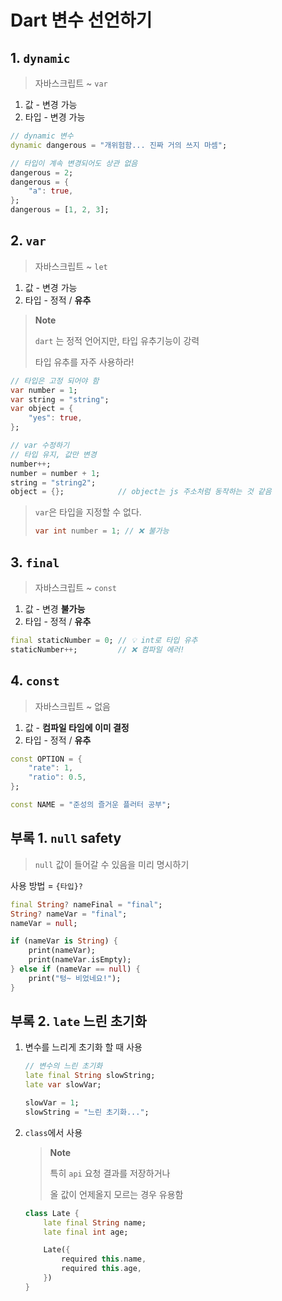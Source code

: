 # Dart 변수 선언하기

## 1. `dynamic`

> 자바스크립트 ~ `var`

1. 값 - 변경 가능
2. 타입 - 변경 가능

```dart
// dynamic 변수
dynamic dangerous = "개위험함... 진짜 거의 쓰지 마셈";

// 타입이 계속 변경되어도 상관 없음
dangerous = 2;
dangerous = {
    "a": true,
};
dangerous = [1, 2, 3];
```

## 2. `var`

> 자바스크립트 ~ `let`

1. 값 - 변경 가능
2. 타입 - 정적 / **유추**

> **Note**
>
> `dart` 는 정적 언어지만, 타입 유추기능이 강력
>
> 타입 유추를 자주 사용하라!

```dart
// 타입은 고정 되어야 함
var number = 1;
var string = "string";
var object = {
    "yes": true,
};

// var 수정하기
// 타입 유지, 값만 변경
number++;
number = number + 1;
string = "string2";
object = {};            // object는 js 주소처럼 동작하는 것 같음
```

> `var`은 타입을 지정할 수 없다.
>
> ```dart
> var int number = 1; // ❌ 불가능
> ```

## 3. `final`

> 자바스크립트 ~ `const`

1. 값 - 변경 **불가능**
2. 타입 - 정적 / **유추**

```dart
final staticNumber = 0; // 💡 int로 타입 유추
staticNumber++;         // ❌ 컴파일 에러!
```

## 4. `const`

> 자바스크립트 ~ 없음

1. 값 - **컴파일 타임에 이미 결정**
2. 타입 - 정적 / **유추**

```dart
const OPTION = {
    "rate": 1,
    "ratio": 0.5,
};

const NAME = "준성의 즐거운 플러터 공부";
```

## 부록 1. `null` safety

> `null` 값이 들어갈 수 있음을 미리 명시하기

사용 방법 = `{타입}?`

```dart
final String? nameFinal = "final";
String? nameVar = "final";
nameVar = null;

if (nameVar is String) {
    print(nameVar);
    print(nameVar.isEmpty);
} else if (nameVar == null) {
    print("텅~ 비었네요!");
}
```

## 부록 2. `late` 느린 초기화

1. 변수를 느리게 초기화 할 때 사용

    ```dart
    // 변수의 느린 초기화
    late final String slowString;
    late var slowVar;

    slowVar = 1;
    slowString = "느린 초기화...";
    ```

2. `class`에서 사용

    > **Note**
    >
    > 특히 `api` 요청 결과를 저장하거나
    >
    > 올 값이 언제올지 모르는 경우 유용함

    ```dart
    class Late {
        late final String name;
        late final int age;

        Late({
            required this.name,
            required this.age,
        })
    }
    ```
